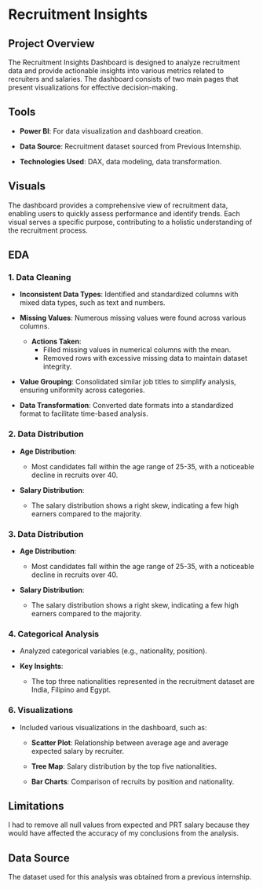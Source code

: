 # Recruitment Insights

## Project Overview
The Recruitment Insights Dashboard is designed to analyze recruitment data and provide actionable insights into various metrics related to recruiters and salaries. The dashboard consists of two main pages that present visualizations for effective decision-making.

## Tools
- **Power BI**: For data visualization and dashboard creation.
  
- **Data Source**: Recruitment dataset sourced from Previous Internship.

- **Technologies Used**: DAX, data modeling, data transformation.

## Visuals
The dashboard provides a comprehensive view of recruitment data, enabling users to quickly assess performance and identify trends. Each visual serves a specific purpose, contributing to a holistic understanding of the recruitment process.

## EDA
### 1. Data Cleaning
- **Inconsistent Data Types**: Identified and standardized columns with mixed data types, such as text and numbers.
  
- **Missing Values**: Numerous missing values were found across various columns.
  
  - **Actions Taken**: 
    - Filled missing values in numerical columns with the mean.
    - Removed rows with excessive missing data to maintain dataset integrity.
      
- **Value Grouping**: Consolidated similar job titles to simplify analysis, ensuring uniformity across categories.
  
- **Data Transformation**: Converted date formats into a standardized format to facilitate time-based analysis.

### 2. Data Distribution
- **Age Distribution**: 
  - Most candidates fall within the age range of 25-35, with a noticeable decline in recruits over 40.
    
- **Salary Distribution**: 
  - The salary distribution shows a right skew, indicating a few high earners compared to the majority.
 
### 3. Data Distribution
- **Age Distribution**: 
  - Most candidates fall within the age range of 25-35, with a noticeable decline in recruits over 40.
    
- **Salary Distribution**: 
  - The salary distribution shows a right skew, indicating a few high earners compared to the majority.
 
### 4. Categorical Analysis
- Analyzed categorical variables (e.g., nationality, position).
  
- **Key Insights**:
  - The top three nationalities represented in the recruitment dataset are India, Filipino and Egypt.

### 6. Visualizations
- Included various visualizations in the dashboard, such as:
  
  - **Scatter Plot**: Relationship between average age and average expected salary by recruiter.
    
  - **Tree Map**: Salary distribution by the top five nationalities.
    
  - **Bar Charts**: Comparison of recruits by position and nationality.
 
## Limitations

I had to remove all null values from expected and PRT salary because they would have affected the accuracy of my conclusions from the analysis.
 
## Data Source
The dataset used for this analysis was obtained from a previous internship.
 


